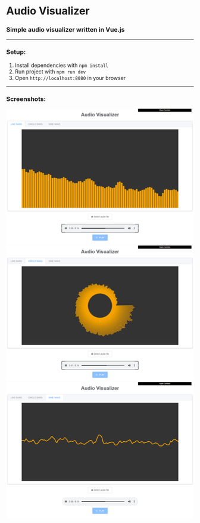 # Audio Visualizer
### Simple audio visualizer written in Vue.js
***

### Setup:
1. Install dependencies with `npm install`
2. Run project with `npm run dev`
3. Open `http://localhost:8080` in your browser

***
### Screenshots:
![screenshot-1](https://github.com/tool7/audio_visualizer/blob/master/screenshots/screenshot-1.png)
![screenshot-2](https://github.com/tool7/audio_visualizer/blob/master/screenshots/screenshot-2.png)
![screenshot-3](https://github.com/tool7/audio_visualizer/blob/master/screenshots/screenshot-3.png)
